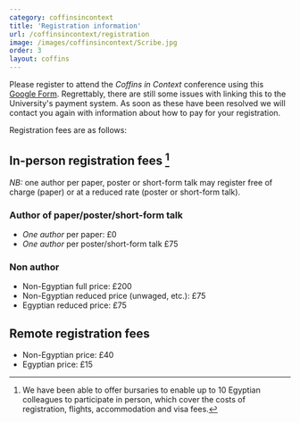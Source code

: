 ```yaml
---
category: coffinsincontext
title: 'Registration information'
url: /coffinsincontext/registration
image: /images/coffinsincontext/Scribe.jpg
order: 3
layout: coffins
---
```


Please register to attend the _Coffins in Context_ conference using this [Google Form](https://forms.gle/L5Fq1vPVA5ayG5Xu6). 
Regrettably, there are still some issues with linking this to the University's payment system. 
As soon as these have been resolved we will contact you again with information about how to pay for your registration.

Registration fees are as follows: 

## In-person registration fees [^1]
*NB:* one author per paper, poster or short-form talk may register free of charge (paper) or at a reduced rate (poster or short-form talk). 

### Author of paper/poster/short-form talk
- _One author_ per paper: £0
- _One author_ per poster/short-form talk £75
  
### Non author
- Non-Egyptian full price: 	£200
- Non-Egyptian reduced price (unwaged, etc.):	£75
- Egyptian reduced price:  £75

## Remote registration fees

- Non-Egyptian price:  £40
- Egyptian price:  £15

[^1]: We have been able to offer bursaries to enable up to 10 Egyptian colleagues to participate in person, 
which cover the costs of registration, flights, accommodation and visa fees.
